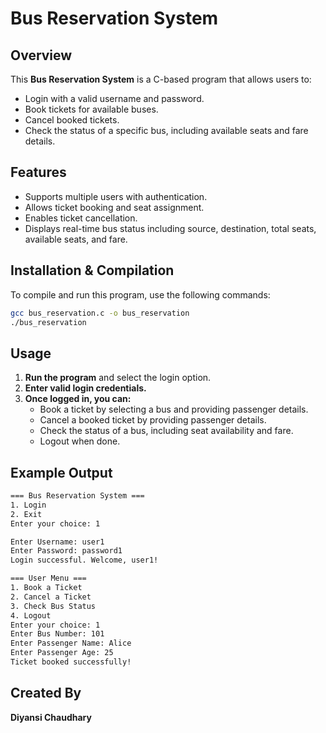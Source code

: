 # Bus Reservation System

## Overview
This **Bus Reservation System** is a C-based program that allows users to:
- Login with a valid username and password.
- Book tickets for available buses.
- Cancel booked tickets.
- Check the status of a specific bus, including available seats and fare details.

## Features
- Supports multiple users with authentication.
- Allows ticket booking and seat assignment.
- Enables ticket cancellation.
- Displays real-time bus status including source, destination, total seats, available seats, and fare.

## Installation & Compilation
To compile and run this program, use the following commands:
```sh
gcc bus_reservation.c -o bus_reservation
./bus_reservation
```

## Usage
1. **Run the program** and select the login option.
2. **Enter valid login credentials.**
3. **Once logged in, you can:**
   - Book a ticket by selecting a bus and providing passenger details.
   - Cancel a booked ticket by providing passenger details.
   - Check the status of a bus, including seat availability and fare.
   - Logout when done.

## Example Output
```sh
=== Bus Reservation System ===
1. Login
2. Exit
Enter your choice: 1

Enter Username: user1
Enter Password: password1
Login successful. Welcome, user1!

=== User Menu ===
1. Book a Ticket
2. Cancel a Ticket
3. Check Bus Status
4. Logout
Enter your choice: 1
Enter Bus Number: 101
Enter Passenger Name: Alice
Enter Passenger Age: 25
Ticket booked successfully!
```


## Created By
**Diyansi Chaudhary**

